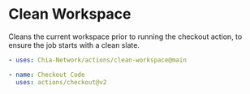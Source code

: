 # Clean Workspace

Cleans the current workspace prior to running the checkout action, to ensure the job starts with a clean slate.

```yaml
- uses: Chia-Network/actions/clean-workspace@main

- name: Checkout Code
  uses: actions/checkout@v2
```
